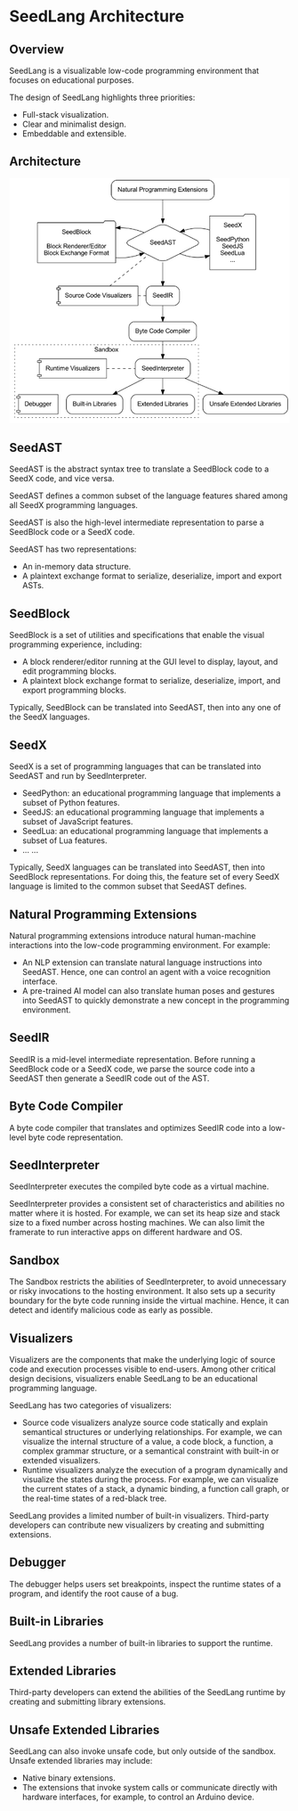 # SeedLang Architecture

## Overview

SeedLang is a visualizable low-code programming environment that focuses on
educational purposes.

The design of SeedLang highlights three priorities:

* Full-stack visualization.
* Clear and minimalist design.
* Embeddable and extensible.

## Architecture

![The architecture diagram](overview.png)

## SeedAST

SeedAST is the abstract syntax tree to translate a SeedBlock code to a SeedX
code, and vice versa.

SeedAST defines a common subset of the language features shared among all SeedX
programming languages.

SeedAST is also the high-level intermediate representation to parse a SeedBlock
code or a SeedX code.

SeedAST has two representations:

* An in-memory data structure.
* A plaintext exchange format to serialize, deserialize, import and export ASTs.

## SeedBlock

SeedBlock is a set of utilities and specifications that enable the visual
programming experience, including:

* A block renderer/editor running at the GUI level to display, layout, and edit
  programming blocks.
* A plaintext block exchange format to serialize, deserialize, import, and
  export programming blocks.

Typically, SeedBlock can be translated into SeedAST, then into any one of the
SeedX languages.

## SeedX

SeedX is a set of programming languages that can be translated into SeedAST and
run by SeedInterpreter.

* SeedPython: an educational programming language that implements a subset of
  Python features.
* SeedJS: an educational programming language that implements a subset of
  JavaScript features.
* SeedLua: an educational programming language that implements a subset of Lua
  features.
* ... ...

Typically, SeedX languages can be translated into SeedAST, then into SeedBlock
representations. For doing this, the feature set of every SeedX language is
limited to the common subset that SeedAST defines.

## Natural Programming Extensions

Natural programming extensions introduce natural human-machine interactions into
the low-code programming environment. For example:

* An NLP extension can translate natural language instructions into SeedAST.
  Hence, one can control an agent with a voice recognition interface.
* A pre-trained AI model can also translate human poses and gestures into
  SeedAST to quickly demonstrate a new concept in the programming environment.

## SeedIR

SeedIR is a mid-level intermediate representation. Before running a SeedBlock
code or a SeedX code, we parse the source code into a SeedAST then generate a
SeedIR code out of the AST.

## Byte Code Compiler

A byte code compiler that translates and optimizes SeedIR code into a low-level
byte code representation.

## SeedInterpreter

SeedInterpreter executes the compiled byte code as a virtual machine.

SeedInterpreter provides a consistent set of characteristics and abilities no
matter where it is hosted. For example, we can set its heap size and stack size
to a fixed number across hosting machines. We can also limit the framerate to
run interactive apps on different hardware and OS.

## Sandbox

The Sandbox restricts the abilities of SeedInterpreter, to avoid unnecessary or
risky invocations to the hosting environment. It also sets up a security
boundary for the byte code running inside the virtual machine. Hence, it can
detect and identify malicious code as early as possible.

## Visualizers

Visualizers are the components that make the underlying logic of source code and
execution processes visible to end-users. Among other critical design decisions,
visualizers enable SeedLang to be an educational programming language.

SeedLang has two categories of visualizers:

* Source code visualizers analyze source code statically and explain semantical
  structures or underlying relationships. For example, we can visualize the
  internal structure of a value, a code block, a function, a complex grammar
  structure, or a semantical constraint with built-in or extended visualizers.
* Runtime visualizers analyze the execution of a program dynamically and
  visualize the states during the process. For example, we can visualize the
  current states of a stack, a dynamic binding, a function call graph, or the
  real-time states of a red-black tree.

SeedLang provides a limited number of built-in visualizers. Third-party
developers can contribute new visualizers by creating and submitting extensions.

## Debugger

The debugger helps users set breakpoints, inspect the runtime states of a
program, and identify the root cause of a bug.

## Built-in Libraries

SeedLang provides a number of built-in libraries to support the runtime.

## Extended Libraries

Third-party developers can extend the abilities of the SeedLang runtime by
creating and submitting library extensions.

## Unsafe Extended Libraries

SeedLang can also invoke unsafe code, but only outside of the sandbox. Unsafe
extended libraries may include:

* Native binary extensions.
* The extensions that invoke system calls or communicate directly with hardware
  interfaces, for example, to control an Arduino device.
